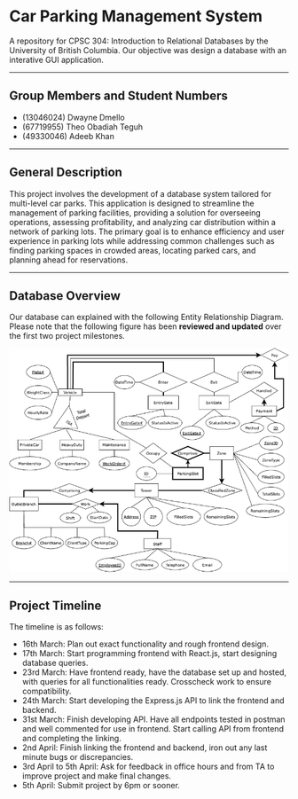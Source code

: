 # Car Parking Management System

A repository for CPSC 304: Introduction to Relational Databases by the University of British Columbia. Our objective was design a database with an interative GUI application.

---

## Group Members and Student Numbers

- (13046024) Dwayne Dmello
- (67719955) Theo Obadiah Teguh
- (49330046) Adeeb Khan

---

## General Description

This project involves the development of a database system tailored for multi-level car parks. This application is designed to streamline the management of parking facilities, providing a solution for overseeing operations, assessing profitability, and analyzing car distribution within a network of parking lots. The primary goal is to enhance efficiency and user experience in parking lots while addressing common challenges such as finding parking spaces in crowded areas, locating parked cars, and planning ahead for reservations.

---

## Database Overview

Our database can explained with the following Entity Relationship Diagram. Please note that the following figure has been **reviewed and updated** over the first two project milestones.

![Project_ERD](./Figures/ERD.drawio.png)

---

## Project Timeline

The timeline is as follows:

- 16th March: Plan out exact functionality and rough frontend design.
- 17th March: Start programming frontend with React.js, start designing database queries.
- 23rd March: Have frontend ready, have the database set up and hosted, with queries for all functionalities ready. Crosscheck work to ensure compatibility.
- 24th March: Start developing the Express.js API to link the frontend and backend.
- 31st March: Finish developing API. Have all endpoints tested in postman and well commented for use in frontend. Start calling API from frontend and completing the linking.
- 2nd April: Finish linking the frontend and backend, iron out any last minute bugs or discrepancies.
- 3rd April to 5th April: Ask for feedback in office hours and from TA to improve project and make final changes.
- 5th April: Submit project by 6pm or sooner.
